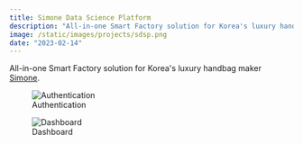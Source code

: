 ```yaml
---
title: Simone Data Science Platform
description: "All-in-one Smart Factory solution for Korea's luxury handbag maker Simone"
image: /static/images/projects/sdsp.png
date: "2023-02-14"
---
```


All-in-one Smart Factory solution for Korea's luxury handbag maker [Simone](http://www.simone.co.kr/kr/).

<div class="side-by-side">
  <figure>
    <img alt="Authentication" src="/static/images/projects/sdsp-auth.png"  class="side-by-side-img">
    <figcaption class="side-by-side-caption">Authentication</figcaption>
  </figure>
  <figure>
    <img alt="Dashboard" src="/static/images/projects/sdsp-dashboard.png" class="side-by-side-img">
    <figcaption class="side-by-side-caption">Dashboard</figcaption>
  </figure>
</div>

